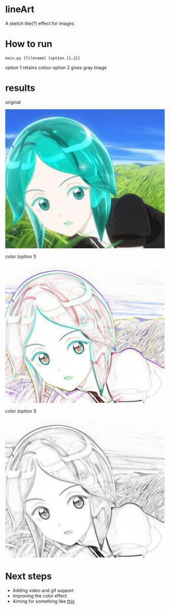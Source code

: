 # lineArt
A sketch like(?) effect for images

# How to run
```
main.py [filename] [option {1,2}]
```

option 1 retains colour
option 2 gives gray image

# results
original

![original](testImg/phos.jpg?raw=true "original")

color (option 1)

![color result](result/result_color.jpg?raw=true "color result")

color (option 1)

![gray result](result/result_bw.jpg?raw=true "gray result")

# Next steps
- Adding video and gif support
- Improving the color effect
- Aiming for something like [this](https://youtu.be/tDU5yu04mmc)
